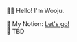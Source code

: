 👋🏻 Hello! I'm Wooju.

🌟 My Notion: [Let's go!](https://www.notion.so/Wooju-s-Universe-b32a2a63a2874d5c982c6422c55955da)\
🌟 TBD

<!---
yjecho/yjecho is a ✨ special ✨ repository because its `README.md` (this file) appears on your GitHub profile.
You can click the Preview link to take a look at your changes.
--->
